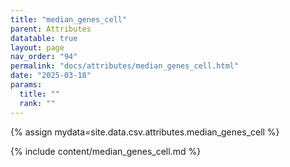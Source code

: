 ```yaml
---
title: "median_genes_cell"
parent: Attributes
datatable: true
layout: page
nav_order: "94"
permalink: "docs/attributes/median_genes_cell.html"
date: "2025-03-18"
params:
  title: ""
  rank: ""
---
```

{% assign mydata=site.data.csv.attributes.median_genes_cell %} 

{% include content/median_genes_cell.md %}
